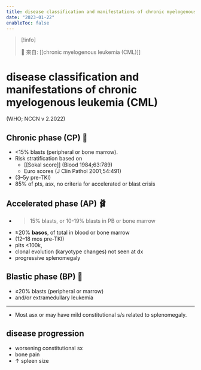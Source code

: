 ```yaml
---
title: disease classification and manifestations of chronic myelogenous leukemia (CML)
date: "2023-01-22"
enableToc: false
---
```


> [!info]
>
> 🌱 來自: [[chronic myelogenous leukemia (CML)]]

# disease classification and manifestations of chronic myelogenous leukemia (CML) 

(WHO; NCCN v 2.2022)



## Chronic phase (CP) 🌻
* <15% blasts (peripheral or bone marrow).
* Risk stratification based on
	* [[Sokal score]] (Blood 1984;63:789) 
	* Euro scores (J Clin Pathol 2001;54:491)
* (3–5y pre-TKI)
* 85% of pts, asx, no criteria for accelerated or blast crisis

## Accelerated phase (AP) 🩰
* >15% blasts, or 10-19% blasts in PB or bone marrow 
* ≥20% **basos**, of total in blood or bone marrow
* (12–18 mos pre-TKI)
* plts <100k,
* clonal evolution (karyotype changes) not seen at dx
* progressive splenomegaly

## Blastic phase (BP) 🤯
* ≥20% blasts (peripheral or marrow)
* and/or extramedullary leukemia

---

* Most asx or may have mild constitutional s/s related to splenomegaly.

## disease progression
* worsening constitutional sx
* bone pain
* ↑ spleen size

